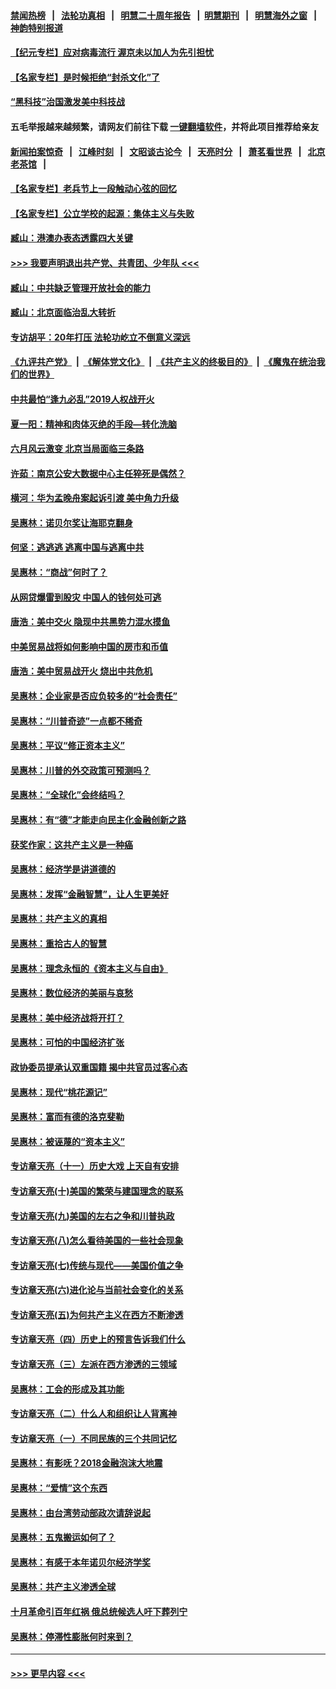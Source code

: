 #### [禁闻热榜](热点新闻.md?=0)  &nbsp;&nbsp;|&nbsp;&nbsp; [法轮功真相](https://github.com/gfw-breaker/truth/blob/master/README.md?=0) &nbsp;&nbsp;|&nbsp;&nbsp; [明慧二十周年报告](https://github.com/gfw-breaker/mh-reports/blob/master/README.md?=0) &nbsp;&nbsp;|&nbsp;&nbsp;[明慧期刊](https://github.com/gfw-breaker/mh-qikan) &nbsp;&nbsp;|&nbsp;&nbsp; [明慧海外之窗](https://github.com/gfw-breaker/mh-news/blob/master/README.md?=0) &nbsp;&nbsp;|&nbsp;&nbsp; [神韵特别报道](https://github.com/gfw-breaker/mh-news/blob/master/shenyun.md?=0)
#### [【纪元专栏】应对病毒流行 渥京未以加人为先引担忧](../pages/nsc423/n11875714.md?t=02271702) 
#### [【名家专栏】是时候拒绝“封杀文化”了](../pages/nsc423/n11814093.md?t=02271702) 
#### [“黑科技”治国激发美中科技战](../pages/nsc423/n11638056.md?t=02271702) 
#### 五毛举报越来越频繁，请网友们前往下载 [一键翻墙软件](https://github.com/gfw-breaker/ssr-accounts)，并将此项目推荐给亲友
#### [新闻拍案惊奇](https://github.com/gfw-breaker/banned-news/blob/master/pages/link4.md) &nbsp;&nbsp;|&nbsp;&nbsp; [江峰时刻](https://github.com/gfw-breaker/banned-news/blob/master/pages/link4.md) &nbsp;&nbsp;|&nbsp;&nbsp; [文昭谈古论今](https://github.com/gfw-breaker/banned-news/blob/master/pages/link4.md) &nbsp;&nbsp;|&nbsp;&nbsp; [天亮时分](https://github.com/gfw-breaker/banned-news/blob/master/pages/link4.md) &nbsp;&nbsp;|&nbsp;&nbsp; [萧茗看世界](https://github.com/gfw-breaker/banned-news/blob/master/pages/link4.md) &nbsp;&nbsp;|&nbsp;&nbsp; [北京老茶馆](https://github.com/gfw-breaker/banned-news/blob/master/pages/link4.md) &nbsp;&nbsp;|&nbsp;&nbsp; 
#### [【名家专栏】老兵节上一段触动心弦的回忆](../pages/nsc423/n11646016.md?t=02271702) 
#### [【名家专栏】公立学校的起源：集体主义与失败](../pages/nsc423/n11601833.md?t=02271702) 
#### [臧山：港澳办表态透露四大关键](../pages/nsc423/n11421628.md?t=02271702) 
#### [>>> 我要声明退出共产党、共青团、少年队 <<<](https://github.com/begood0513/goodnews/blob/master/quit/letter.md) 
#### [臧山：中共缺乏管理开放社会的能力](../pages/nsc423/n11407457.md?t=02271702) 
#### [臧山：北京面临治乱大转折](../pages/nsc423/n11406895.md?t=02271702) 
#### [专访胡平：20年打压 法轮功屹立不倒意义深远](../pages/nsc423/n11398800.md?t=02271702) 
#### [《九评共产党》](https://github.com/begood0513/9ping.md/blob/master/README.md) &nbsp;|&nbsp; [《解体党文化》](../../../../jtdwh.md/blob/master/README.md)  &nbsp;|&nbsp; [《共产主义的终极目的》](../../../../gczydzjmd.md/blob/master/README.md) &nbsp;|&nbsp; [《魔鬼在统治我们的世界》](../../../../mgztzwmdsj.md/blob/master/README.md) 
#### [中共最怕“逢九必乱”2019人权战开火](../pages/nsc423/n11385248.md?t=02271702) 
#### [夏一阳：精神和肉体灭绝的手段—转化洗脑](../pages/nsc423/n11368250.md?t=02271702) 
#### [六月风云激变 北京当局面临三条路](../pages/nsc423/n11313668.md?t=02271702) 
#### [许茹：南京公安大数据中心主任猝死是偶然？](../pages/nsc423/n11064744.md?t=02271702) 
#### [横河：华为孟晚舟案起诉引渡 美中角力升级](../pages/nsc423/n11027230.md?t=02271702) 
#### [吴惠林：诺贝尔奖让海耶克翻身](../pages/nsc423/n10890049.md?t=02271702) 
#### [何坚：逃逃逃 逃离中国与逃离中共](../pages/nsc423/n10592891.md?t=02271702) 
#### [吴惠林：“商战”何时了？](../pages/nsc423/n10573558.md?t=02271702) 
#### [从网贷爆雷到股灾 中国人的钱何处可逃](../pages/nsc423/n10572800.md?t=02271702) 
#### [唐浩：美中交火 隐现中共黑势力混水摸鱼](../pages/nsc423/n10544040.md?t=02271702) 
#### [中美贸易战将如何影响中国的房市和币值](../pages/nsc423/n10543697.md?t=02271702) 
#### [唐浩：美中贸易战开火 烧出中共危机](../pages/nsc423/n10540126.md?t=02271702) 
#### [吴惠林：企业家是否应负较多的“社会责任”](../pages/nsc423/n10535022.md?t=02271702) 
#### [吴惠林：“川普奇迹”一点都不稀奇](../pages/nsc423/n10512808.md?t=02271702) 
#### [吴惠林：平议“修正资本主义”](../pages/nsc423/n10495724.md?t=02271702) 
#### [吴惠林：川普的外交政策可预测吗？](../pages/nsc423/n10462387.md?t=02271702) 
#### [吴惠林：“全球化”会终结吗？](../pages/nsc423/n10452838.md?t=02271702) 
#### [吴惠林：有“德”才能走向民主化金融创新之路](../pages/nsc423/n10432292.md?t=02271702) 
#### [获奖作家：这共产主义是一种癌](../pages/nsc423/n10431541.md?t=02271702) 
#### [吴惠林：经济学是讲道德的](../pages/nsc423/n10398014.md?t=02271702) 
#### [吴惠林：发挥“金融智慧”，让人生更美好](../pages/nsc423/n10375019.md?t=02271702) 
#### [吴惠林：共产主义的真相](../pages/nsc423/n10351394.md?t=02271702) 
#### [吴惠林：重拾古人的智慧](../pages/nsc423/n10337691.md?t=02271702) 
#### [吴惠林：理念永恒的《资本主义与自由》](../pages/nsc423/n10316274.md?t=02271702) 
#### [吴惠林：数位经济的美丽与哀愁](../pages/nsc423/n10292946.md?t=02271702) 
#### [吴惠林：美中经济战将开打？](../pages/nsc423/n10258825.md?t=02271702) 
#### [吴惠林：可怕的中国经济扩张](../pages/nsc423/n10219147.md?t=02271702) 
#### [政协委员提承认双重国籍 揭中共官员过客心态](../pages/nsc423/n10208809.md?t=02271702) 
#### [吴惠林：现代“桃花源记”](../pages/nsc423/n10185234.md?t=02271702) 
#### [吴惠林：富而有德的洛克斐勒](../pages/nsc423/n10142264.md?t=02271702) 
#### [吴惠林：被诬蔑的“资本主义”](../pages/nsc423/n10124816.md?t=02271702) 
#### [专访章天亮（十一）历史大戏 上天自有安排](../pages/nsc423/n10094905.md?t=02271702) 
#### [专访章天亮(十)美国的繁荣与建国理念的联系](../pages/nsc423/n10094899.md?t=02271702) 
#### [专访章天亮(九)美国的左右之争和川普执政](../pages/nsc423/n10094889.md?t=02271702) 
#### [专访章天亮(八)怎么看待美国的一些社会现象](../pages/nsc423/n10094857.md?t=02271702) 
#### [专访章天亮(七)传统与现代——美国价值之争](../pages/nsc423/n10093140.md?t=02271702) 
#### [专访章天亮(六)进化论与当前社会变化的关系](../pages/nsc423/n10092036.md?t=02271702) 
#### [专访章天亮(五)为何共产主义在西方不断渗透](../pages/nsc423/n10083620.md?t=02271702) 
#### [专访章天亮（四）历史上的预言告诉我们什么](../pages/nsc423/n10083606.md?t=02271702) 
#### [专访章天亮（三）左派在西方渗透的三领域](../pages/nsc423/n10081115.md?t=02271702) 
#### [吴惠林：工会的形成及其功能](../pages/nsc423/n10080633.md?t=02271702) 
#### [专访章天亮（二）什么人和组织让人背离神](../pages/nsc423/n10076637.md?t=02271702) 
#### [专访章天亮（一）不同民族的三个共同记忆](../pages/nsc423/n10074188.md?t=02271702) 
#### [吴惠林：有影呒？2018金融泡沫大地震](../pages/nsc423/n10040534.md?t=02271702) 
#### [吴惠林：“爱情”这个东西](../pages/nsc423/n10019423.md?t=02271702) 
#### [吴惠林：由台湾劳动部政次请辞说起](../pages/nsc423/n9979679.md?t=02271702) 
#### [吴惠林：五鬼搬运如何了？](../pages/nsc423/n9925338.md?t=02271702) 
#### [吴惠林：有感于本年诺贝尔经济学奖](../pages/nsc423/n9871883.md?t=02271702) 
#### [吴惠林：共产主义渗透全球](../pages/nsc423/n9812748.md?t=02271702) 
#### [十月革命引百年红祸 俄总统候选人吁下葬列宁](../pages/nsc423/n9810182.md?t=02271702) 
#### [吴惠林：停滞性膨胀何时来到？](../pages/nsc423/n9764136.md?t=02271702) 

----
#### [ >>> 更早内容 <<< ](../indexes/nsc423-earlier.md)
